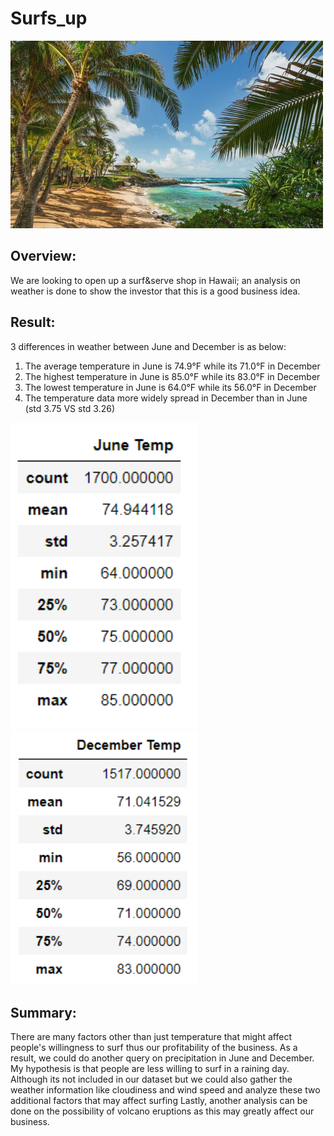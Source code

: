 # Surfs_up
<img src="hawaii.jpg" width="500"> 

## Overview:
We are looking to open up a surf&serve shop in Hawaii; an analysis on weather is done to show the investor that this is a good business idea.

## Result:
3 differences in weather between June and December is as below:
1. The average temperature in June is 74.9°F while its 71.0°F in December
2. The highest temperature in June is 85.0°F while its 83.0°F in December
3. The lowest temperature in June is 64.0°F while its 56.0°F in December
4. The temperature data more widely spread in December than in June (std 3.75 VS std 3.26)

<img src="june_temp_stats.PNG" width="300"> 
<img src="dec_temp_stats.PNG" width="300"> 



## Summary:
There are many factors other than just temperature that might affect people's willingness to surf thus our profitability of the business. As a result, we could do another query on precipitation in June and December. My hypothesis is that people are less willing to surf in a raining day.
Although its not included in our dataset but we could also gather the weather information like cloudiness and wind speed and analyze these two additional factors that may affect surfing Lastly, another analysis can be done on the possibility of volcano eruptions as this may greatly affect our business.



